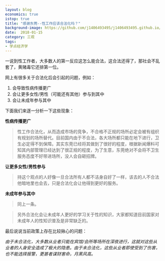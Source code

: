 ```yaml
---
layout: blog 
economics: true 
istop: true 
title: "感谢东莞--性工作应该合法化吗？" 
background-image: https://github.com/j1406493495/j1406493495.github.io/blob/master/_posts/cover/WechatIMG43.jpeg?raw=true
date:  2018-01-15 
category: 三观 
tags: 
- 学点经济学
---
```


一说到性工作者，大多数人的第一反应这怎么能合法，这合法还得了，那社会不乱套了，黄赌毒它还排第一位。

网上有很多关于合法化后会引起的问题，例如：
1. 会导致性病传播更广
2. 会让更多女性/男性（可能还有其他）参与到其中
3. 会让未成年参与其中

下面我们来逐一分析一下这些现象：

**性病传播更广**

>性工作合法化，从而造成市场的竞争，不合格不正规的场所必定会被有组织有规划的场所替代。目前国内由于不合法，各大场所都只能在地下进行，卫生必定得不到保障。其实东莞已经将其做到了很好的程度，根据新闻爆料可知其内部管理已经达到了很正规的程度，为了生意，东莞绝对不会将不卫生服务态度不好带进场所，没人会自砸招牌。

**让更多女性/男性参与**

>持这个观点的人好像一旦合法所有人都不洁身自好了一样，该去的人不合法他暗地里也会去，只是合法化会让他得到更好的服务。

**未成年参与其中**

>同上一条。

>另外合法化会让未成年人更好的学习关于性的知识，大家都知道目前国家对未成年人的性知识普及是非常缺乏的。


最后说说当前政策上存在比较揪心的问题：

*由于未合法化，大多数从业者只能在宾馆/会所等场所在深夜进行，这就对这些从业者的人身安全造成了极大的隐患。由于未合法化，这些从业者即使受到了伤害，也不能选择报警，更甚者谋财害命，月黑风高。*
